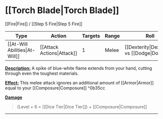 # [[Torch Blade|Torch Blade]]
[[Fire|Fire]] / [[Step 5 Fire|Step 5 Fire]]

| Type                           | Action                     | Targets | Range | Roll                                         |
| ------------------------------ | -------------------------- | ------- | ----- | -------------------------------------------- |
| [[At-Will Abilities\|At-Will]] | [[Attack Actions\|Attack]] | 1       | Melee | [[Dexterity\|Dexterity]] vs [[Dodge\|Dodge]] |
<u>**Description:**</u> A spike of blue-white flame extends from your hand, cutting through even the toughest materials.

<u>**Effect:**</u> This melee attack ignores an additional amount of [[Armor|Armor]] equal to your [[Composure|Composure]] ^0b35cc


<u>**Damage**</u>
>(Level + 6 = [[Dice Tier|Dice Tier]]) + [[Composure|Composure]]

---